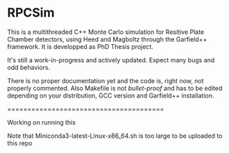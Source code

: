 # RPCSim
This is a multithreaded C++ Monte Carlo simulation for Resitive Plate Chamber detectors, using Heed and Magboltz through the Garfield++ framework. It is developped as PhD Thesis project.

It's still a work-in-progress and actively updated. Expect many bugs and odd behaviors. 

There is no proper documentation yet and the code is, right now, not properly commented.
Also Makefile is not _bullet-proof_ and has to be edited depending on your distribution, GCC version and Garfield++ installation.

=======================================

Working on running this

Note that Miniconda3-latest-Linux-x86_64.sh is too large to be uploaded to this repo